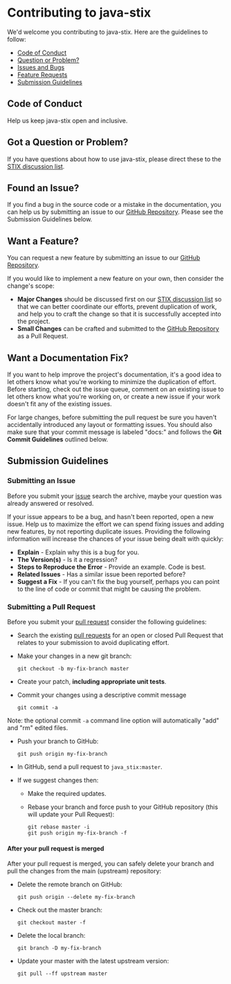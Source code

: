 # Contributing to java-stix

We'd welcome you contributing to java-stix. Here are the guidelines to follow:

 - [Code of Conduct](#code_of_conduct)
 - [Question or Problem?](#question)
 - [Issues and Bugs](#issue)
 - [Feature Requests](#feature)
 - [Submission Guidelines](#submission_guidelines)

## <a name="code_of_conduct"></a> Code of Conduct
Help us keep java-stix open and inclusive.

## <a name="question"></a> Got a Question or Problem?
If you have questions about how to use java-stix, please direct these to the [STIX discussion list][list].

## <a name="issue"></a> Found an Issue?
If you find a bug in the source code or a mistake in the documentation, you can help us by submitting an issue to our [GitHub Repository][github]. Please see the Submission Guidelines below.

## <a name="feature"></a> Want a Feature?
You can request a new feature by submitting an issue to our [GitHub Repository][github].

If you would like to implement a new feature on your own, then consider the change's scope:

* **Major Changes** should be discussed first on our [STIX discussion list][list] so that we can better coordinate our efforts, prevent duplication of work, and help you to craft the change so that it is successfully accepted into the project.
* **Small Changes** can be crafted and submitted to the [GitHub Repository][github] as a Pull Request.

## <a name="docs"></a> Want a Documentation Fix?
If you want to help improve the project's documentation, it's a good idea to let others know what you're working to minimize the duplication of effort. Before starting, check out the issue queue, comment on an existing issue to let others know what you're working on, or create a new issue if your work doesn't fit any of the existing issues.

For large changes, before submitting the pull request be sure you haven't accidentally introduced any layout or formatting issues. You should also make sure that your commit message is labeled "docs:" and follows the **Git Commit Guidelines** outlined below.

## <a name="submission_guidelines"></a> Submission Guidelines

### Submitting an Issue
Before you submit your [issue][issues] search the archive, maybe your question was already answered or resolved.

If your issue appears to be a bug, and hasn't been reported, open a new issue. Help us to maximize the effort we can spend fixing issues and adding new features, by not reporting duplicate issues. Providing the following information will increase the chances of your issue being dealt with quickly:

* **Explain** - Explain why this is a bug for you.
* **The Version(s)** - Is it a regression?
* **Steps to Reproduce the Error** - Provide an example. Code is best.
* **Related Issues** - Has a similar issue been reported before?
* **Suggest a Fix** - If you can't fix the bug yourself, perhaps you can point to the line of code or commit that might be causing the problem.

### Submitting a Pull Request
Before you submit your [pull request][pulls] consider the following guidelines:

* Search the existing [pull requests][pulls] for an open or closed Pull Request that relates to your submission to avoid duplicating effort.
* Make your changes in a new git branch:

     ```shell
     git checkout -b my-fix-branch master
     ```

* Create your patch, **including appropriate unit tests**.
* Commit your changes using a descriptive commit message 

     ```shell
     git commit -a
     ```
Note: the optional commit `-a` command line option will automatically "add" and "rm" edited files.

* Push your branch to GitHub:

    ```shell
    git push origin my-fix-branch
    ```

* In GitHub, send a pull request to `java_stix:master`.
* If we suggest changes then:
  * Make the required updates.
  * Rebase your branch and force push to your GitHub repository (this will update your Pull Request):

    ```shell
    git rebase master -i
    git push origin my-fix-branch -f
    ```

#### After your pull request is merged

After your pull request is merged, you can safely delete your branch and pull the changes
from the main (upstream) repository:

* Delete the remote branch on GitHub:

    ```shell
    git push origin --delete my-fix-branch
    ```

* Check out the master branch:

    ```shell
    git checkout master -f
    ```

* Delete the local branch:

    ```shell
    git branch -D my-fix-branch
    ```

* Update your master with the latest upstream version:

    ```shell
    git pull --ff upstream master
    ```

[list]: https://stix.mitre.org/community/registration.html
[github]: https://github.com/nemonik/java_stix
[issues]: https://github.com/nemonik/java_stix/issues
[pulls]: https://github.com/nemonik/java_stix/pulls
